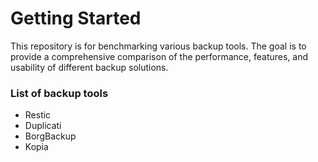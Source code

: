 # Getting Started

This repository is for benchmarking various backup tools. The goal is to provide a comprehensive comparison of the performance, features, and usability of different backup solutions.

### List of backup tools
- Restic
- Duplicati
- BorgBackup
- Kopia
